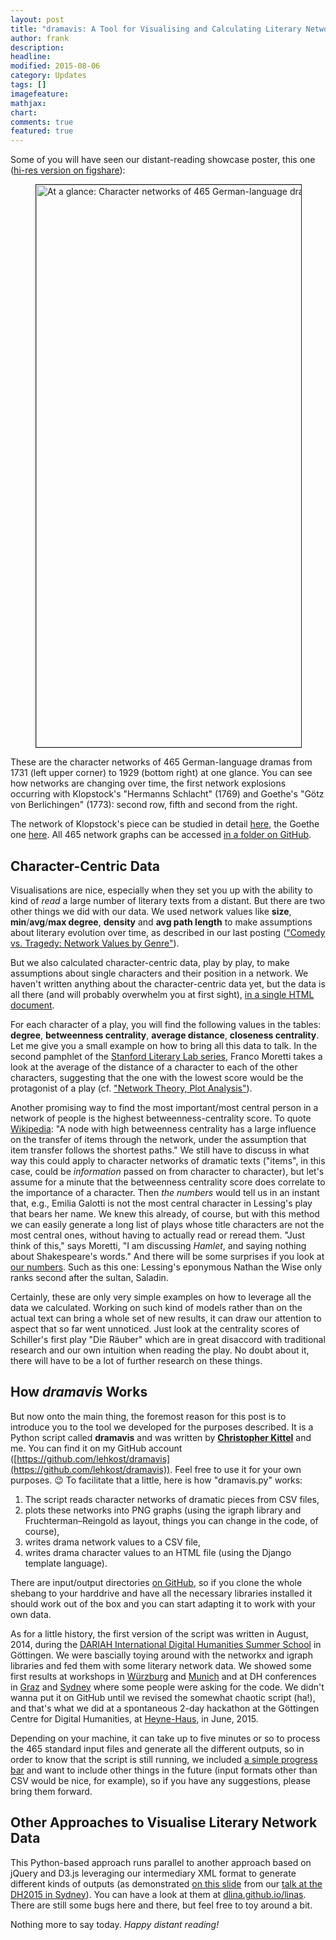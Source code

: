 ```yaml
---
layout: post
title: "dramavis: A Tool for Visualising and Calculating Literary Network Data"
author: frank
description: 
headline: 
modified: 2015-08-06
category: Updates
tags: []
imagefeature: 
mathjax: 
chart: 
comments: true
featured: true
---
```

Some of you will have seen our distant-reading showcase poster, this one ([hi-res version on figshare](http://dx.doi.org/10.6084/m9.figshare.1461761)):

<figure>
  <img src="{{ site.url }}/presentations/2015-sydney/sydney-images/dlina-corpus-465-cleaned-drama-networks-superposter-900px.jpg" alt="At a glance: Character networks of 465 German-language dramas from 1731 to 1929." style="width:56.25rem; border-style:solid; border-color:#222222; border-width:1px;">
</figure>

These are the character networks of 465 German-language dramas from 1731 (left upper corner) to 1929 (bottom right) at one glance. You can see how networks are changing over time, the first network explosions occurring with Klopstock's "Hermanns Schlacht" (1769) and Goethe's "Götz von Berlichingen" (1773): second row, fifth and second from the right.

The network of Klopstock's piece can be studied in detail [here](https://github.com/lehkost/dramavis/blob/master/output_(465_cleaned_graphs_from_sydney_corpus)/1769-Klopstock_Friedrich_Gottlieb-Hermanns_Schlacht-speakers.png), the Goethe one [here](https://github.com/lehkost/dramavis/blob/master/output_(465_cleaned_graphs_from_sydney_corpus)/1773-Goethe_Johann_Wolfgang_von-Götz_von_Berlichingen_mit_der_eisernen_Hand-speakers.png). All 465 network graphs can be accessed [in a folder on GitHub](https://github.com/lehkost/dramavis/tree/master/output_(465_cleaned_graphs_from_sydney_corpus)).

## Character-Centric Data

Visualisations are nice, especially when they set you up with the ability to kind of *read* a large number of literary texts from a distant. But there are two other things we did with our data. We used network values like **size**, **min**/**avg**/**max degree**, **density** and **avg path length** to make assumptions about literary evolution over time, as described in our last posting (["Comedy vs. Tragedy: Network Values by Genre"](/Network-Values-by-Genre/)).

But we also calculated character-centric data, play by play, to make assumptions about single characters and their position in a network. We haven't written anything about the character-centric data yet, but the data is all there (and will probably overwhelm you at first sight), [in a single HTML document](http://htmlpreview.github.io/?https://raw.githubusercontent.com/lehkost/dramavis/master/output_(465_cleaned_graphs_from_sydney_corpus)/drama_character_values.html).

For each character of a play, you will find the following values in the tables: **degree**, **betweenness centrality**, **average distance**, **closeness centrality**. Let me give you a small example on how to bring all this data to talk. In the second pamphlet of the [Stanford Literary Lab series](http://litlab.stanford.edu/pamphlets/), Franco Moretti takes a look at the average of the distance of a character to each of the other characters, suggesting that the one with the lowest score would be the protagonist of a play (cf. ["Network Theory, Plot Analysis"](http://litlab.stanford.edu/LiteraryLabPamphlet2.pdf)).

Another promising way to find the most important/most central person in a network of people is the highest betweenness-centrality score. To quote [Wikipedia](https://en.wikipedia.org/wiki/Betweenness_centrality): "A node with high betweenness centrality has a large influence on the transfer of items through the network, under the assumption that item transfer follows the shortest paths." We still have to discuss in what way this could apply to character networks of dramatic texts ("items", in this case, could be *information* passed on from character to character), but let's assume for a minute that the betweenness centrality score does correlate to the importance of a character. Then *the numbers* would tell us in an instant that, e.g., Emilia Galotti is not the most central character in Lessing's play that bears her name. We knew this already, of course, but with this method we can easily generate a long list of plays whose title characters are not the most central ones, without having to actually read or reread them. "Just think of this," says Moretti, "I am discussing *Hamlet*, and saying nothing about Shakespeare's words." And there will be some surprises if you look at [our numbers](http://htmlpreview.github.io/?https://raw.githubusercontent.com/lehkost/dramavis/master/output_(465_cleaned_graphs_from_sydney_corpus)/drama_character_values.html). Such as this one: Lessing's eponymous Nathan the Wise only ranks second after the sultan, Saladin.

Certainly, these are only very simple examples on how to leverage all the data we calculated. Working on such kind of models rather than on the actual text can bring a whole set of new results, it can draw our attention to aspect that so far went unnoticed. Just look at the centrality scores of Schiller's first play "Die Räuber" which are in great disaccord with traditional research and our own intuition when reading the play. No doubt about it, there will have to be a lot of further research on these things.

## How *dramavis* Works

But now onto the main thing, the foremost reason for this post is to introduce you to the tool we developed for the purposes described. It is a Python script called **dramavis** and was written by **[Christopher Kittel](https://github.com/chreman)** and me. You can find it on my GitHub account ([https://github.com/lehkost/dramavis](https://github.com/lehkost/dramavis)). Feel free to use it for your own purposes. 😉 To facilitate that a little, here is how "dramavis.py" works:

1. The script reads character networks of dramatic pieces from CSV files,
2. plots these networks into PNG graphs (using the igraph library and Fruchterman–Reingold as layout, things you can change in the code, of course),
3. writes drama network values to a CSV file,
4. writes drama character values to an HTML file (using the Django template language).

There are input/output directories [on GitHub](https://github.com/lehkost/dramavis), so if you clone the whole shebang to your harddrive and have all the necessary libraries installed it should work out of the box and you can start adapting it to work with your own data.

As for a little history, the first version of the script was written in August, 2014, during the [DARIAH International Digital Humanities Summer School](http://www.gcdh.de/en/teaching/2014-dariah-international-dh-summer-school) in Göttingen. We were bascially toying around with the networkx and igraph libraries and fed them with some literary network data. We showed some first results at workshops in [Würzburg](http://www.germanistik.uni-wuerzburg.de/lehrstuehle/computerphilologie/aktuelles/veranstaltungen/auftaktworkshop_gattungsstilistik/) and [Munich](/Conference_in_Munich/) and at DH conferences in [Graz](/DHd-2015-Conference-in-Graz/) and [Sydney](/Our-Talk-at-DH2015/) where some people were asking for the code. We didn't wanna put it on GitHub until we revised the somewhat chaotic script (ha!), and that's what we did at a spontaneous 2-day hackathon at the Göttingen Centre for Digital Humanities, at [Heyne-Haus](http://www.uni-goettingen.de/de/125323.html), in June, 2015.

Depending on your machine, it can take up to five minutes or so to process the 465 standard input files and generate all the different outputs, so in order to know that the script is still running, we included [a simple progress bar](https://twitter.com/umblaetterer/status/608349018113101824) and want to include other things in the future (input formats other than CSV would be nice, for example), so if you have any suggestions, please bring them forward.

## Other Approaches to Visualise Literary Network Data

This Python-based approach runs parallel to another approach based on jQuery and D3.js leveraging our intermediary XML format to generate different kinds of outputs (as demonstrated [on this slide](https://dlina.github.io/presentations/2015-sydney/sydney.html#/5/1) from our [talk at the DH2015 in Sydney](/Our-Talk-at-DH2015/)). You can have a look at them at [dlina.github.io/linas](https://dlina.github.io/linas). There are still some bugs here and there, but feel free to toy around a bit.

Nothing more to say today. *Happy distant reading!*
